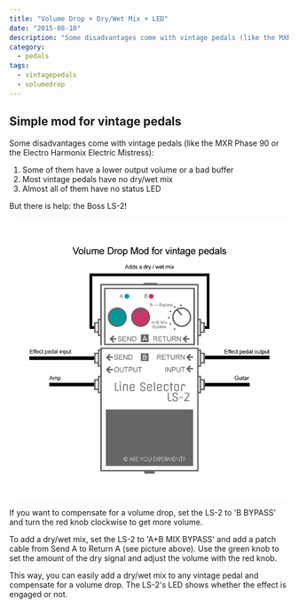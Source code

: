 ```yaml
---
title: "Volume Drop + Dry/Wet Mix + LED"
date: "2015-08-10"
description: "Some disadvantages come with vintage pedals (like the MXR Phase 90 or the Electro Harmonix Electric Mistress), like a lower output volume, bad buffer, no dry/wet mix, or no status LED. A simple, non-invasive mod solves all those issues: the Boss LS-2."
category: 
  - pedals
tags: 
  - vintagepedals
  - volumedrop
---
```

## Simple mod for vintage pedals
Some disadvantages come with vintage pedals (like the MXR Phase 90 or the Electro Harmonix Electric Mistress):

1. Some of them have a lower output volume or a bad buffer
2. Most vintage pedals have no dry/wet mix
3. Almost all of them have no status LED

But there is help: the Boss LS-2!

![Volume Drop + Dry/Wet Mix + LED Mod](volume-drop-mod4.png "Volume Drop + Dry/Wet Mix + LED Mod")

If you want to compensate for a volume drop, set the LS-2 to 'B BYPASS' and turn the red knob clockwise to get more volume.

To add a dry/wet mix, set the LS-2 to 'A+B MIX BYPASS' and add a patch cable from Send A to Return A (see picture above). Use the green knob to set the amount of the dry signal and adjust the volume with the red knob.

This way, you can easily add a dry/wet mix to any vintage pedal and compensate for a volume drop. The LS-2's LED shows whether the effect is engaged or not.